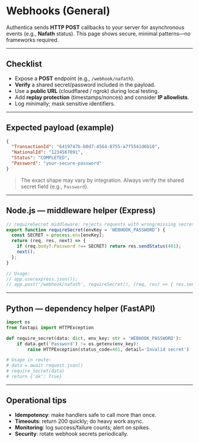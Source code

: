 # Webhooks (General)

Authentica sends **HTTP POST** callbacks to your server for asynchronous events (e.g., **Nafath** status). This page shows secure, minimal patterns—no frameworks required.

---

## Checklist

* Expose a **POST** endpoint (e.g., `/webhook/nafath`).
* **Verify** a shared secret/password included in the payload.
* Use a **public URL** (cloudflared / ngrok) during local testing.
* Add **replay protection** (timestamps/nonces) and consider **IP allowlists**.
* Log minimally; mask sensitive identifiers.

---

## Expected payload (example)

```json
{
  "TransactionId": "6419747b-b0d7-4564-8755-a7f5541d6b10",
  "NationalId": "1234567891",
  "Status": "COMPLETED",
  "Password": "your-secure-password"
}
```

> The exact shape may vary by integration. Always verify the shared secret field (e.g., `Password`).

---

## Node.js — middleware helper (Express)

```js
// requireSecret middleware: rejects requests with wrong/missing secret
export function requireSecret(envKey = 'WEBHOOK_PASSWORD') {
  const SECRET = process.env[envKey];
  return (req, res, next) => {
    if (req.body?.Password !== SECRET) return res.sendStatus(401);
    next();
  };
}

// Usage:
// app.use(express.json());
// app.post('/webhook/nafath', requireSecret(), (req, res) => { res.sendStatus(200); });
```

---

## Python — dependency helper (FastAPI)

```python
import os
from fastapi import HTTPException

def require_secret(data: dict, env_key: str = 'WEBHOOK_PASSWORD'):
    if data.get('Password') != os.getenv(env_key):
        raise HTTPException(status_code=401, detail='Invalid secret')

# Usage in route:
# data = await request.json()
# require_secret(data)
# return {'ok': True}
```

---

## Operational tips

* **Idempotency**: make handlers safe to call more than once.
* **Timeouts**: return 200 quickly; do heavy work async.
* **Monitoring**: log success/failure counts; alert on spikes.
* **Security**: rotate webhook secrets periodically.
